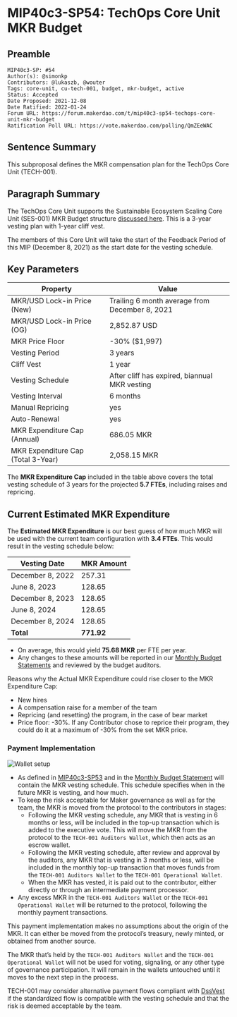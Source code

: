 # MIP40c3-SP54: TechOps Core Unit MKR Budget

## Preamble 

```
MIP40c3-SP: #54
Author(s): @simonkp
Contributors: @lukaszb, @wouter
Tags: core-unit, cu-tech-001, budget, mkr-budget, active
Status: Accepted
Date Proposed: 2021-12-08
Date Ratified: 2022-01-24
Forum URL: https://forum.makerdao.com/t/mip40c3-sp54-techops-core-unit-mkr-budget
Ratification Poll URL: https://vote.makerdao.com/polling/QmZEeWAC
```

## Sentence Summary

This subproposal defines the MKR compensation plan for the TechOps Core Unit (TECH-001).

## Paragraph Summary

The TechOps Core Unit supports the Sustainable Ecosystem Scaling Core Unit (SES-001) MKR Budget structure [discussed here](https://forum.makerdao.com/t/pre-mip-discussion-an-alternative-mkr-compensation-plan/8000). This is a 3-year vesting plan with 1-year cliff vest.

The members of this Core Unit will take the start of the Feedback Period of this MIP (December 8, 2021) as the start date for the vesting schedule.

## Key Parameters

|Property|Value|
|--|--|
|MKR/USD Lock-in Price (New)|Trailing 6 month average from December 8, 2021|
|MKR/USD Lock-in Price (OG)|2,852.87 USD|
|MKR Price Floor|-30% ($1,997)|
|Vesting Period|3 years|
|Cliff Vest|1 year|
|Vesting Schedule|After cliff has expired, biannual MKR vesting|
|Vesting Interval|6 months|
|Manual Repricing|yes|
|Auto-Renewal|yes|
|MKR Expenditure Cap (Annual)|686.05 MKR|
|MKR Expenditure Cap (Total 3-Year)|2,058.15 MKR|

The **MKR Expenditure Cap** included in the table above covers the total vesting schedule of 3 years for the projected **5.7 FTEs**, including raises and repricing.

## Current Estimated MKR Expenditure

The **Estimated MKR Expenditure** is our best guess of how much MKR will be used with the current team configuration with **3.4 FTEs**. This would result in the vesting schedule below:

|Vesting Date|MKR Amount|
|--|--|
|December 8, 2022|257.31|
|June 8, 2023|128.65 |
|December 8, 2023|128.65 |
|June 8, 2024|128.65 |
|December 8, 2024|128.65 |
|**Total**|**771.92**|

- On average, this would yield **75.68 MKR** per FTE per year.
- Any changes to these amounts will be reported in our [Monthly Budget Statements](https://github.com/makerdao-ses/transparency-reporting/) and reviewed by the budget auditors.

Reasons why the Actual MKR Expenditure could rise closer to the MKR Expenditure Cap:

- New hires
- A compensation raise for a member of the team
- Repricing (and resetting) the program, in the case of bear market
- Price floor: -30%. If any Contributor chose to reprice their program, they could do it at a maximum of -30% from the set MKR price.

### Payment Implementation
		
![Wallet setup](https://github.com/makerdao/mips/blob/master/MIP40/MIP40c3-Subproposals/supporting_materials/MIP40c3-SP54/wallet-setup.png)

- As defined in [MIP40c3-SP53](https://github.com/makerdao/mips/blob/master/MIP40/MIP40c3-Subproposals/MIP40c3-SP53.md) and in the [Monthly Budget Statement](https://github.com/MakerOps/tocu-transparency-reporting) will contain the MKR vesting schedule. This schedule specifies when in the future MKR is vesting, and how much.
- To keep the risk acceptable for Maker governance as well as for the team, the MKR is moved from the protocol to the contributors in stages:
  - Following the MKR vesting schedule, any MKR that is vesting in 6 months or less, will be included in the top-up transaction which is added to the executive vote. This will move the MKR from the protocol to the `TECH-001 Auditors Wallet`, which then acts as an escrow wallet.
  - Following the MKR vesting schedule, after review and approval by the auditors, any MKR that is vesting in 3 months or less, will be included in the monthly top-up transaction that moves funds from the `TECH-001 Auditors Wallet` to the `TECH-001 Operational Wallet`.
  - When the MKR has vested, it is paid out to the contributor, either directly or through an intermediate payment processor.
- Any excess MKR in the `TECH-001 Auditors Wallet` or the `TECH-001 Operational Wallet` will be returned to the protocol, following the monthly payment transactions.

This payment implementation makes no assumptions about the origin of the MKR. It can either be moved from the protocol’s treasury, newly minted, or obtained from another source.

The MKR that’s held by the `TECH-001 Auditors Wallet` and the `TECH-001 Operational Wallet` will not be used for voting, signaling, or any other type of governance participation. It will remain in the wallets untouched until it moves to the next step in the process.

TECH-001 may consider alternative payment flows compliant with [DssVest](https://forum.makerdao.com/t/mip-54-dssvest/8025) if the standardized flow is compatible with the vesting schedule and that the risk is deemed acceptable by the team.
